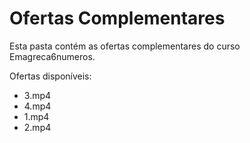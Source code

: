 # Ofertas Complementares

Esta pasta contém as ofertas complementares do curso Emagreca6numeros.

Ofertas disponíveis:
- 3.mp4
- 4.mp4
- 1.mp4
- 2.mp4